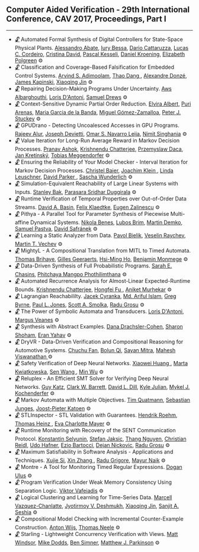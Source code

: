 ## Computer Aided Verification - 29th International Conference, CAV 2017, Proceedings, Part I
---
-	[🔓](https://doi.org/https://doi.org/10.1007/978-3-319-63387-9_23) Automated Formal Synthesis of Digital Controllers for State-Space Physical Plants.
	[Alessandro Abate](https://dblp.org/pid/19/3904.html), [Iury Bessa](https://dblp.org/pid/143/7442.html), [Dario Cattaruzza](https://dblp.org/pid/164/5620.html), [Lucas C. Cordeiro](https://dblp.org/pid/42/4311.html), [Cristina David](https://dblp.org/pid/01/3840.html), [Pascal Kesseli](https://dblp.org/pid/168/8498.html), [Daniel Kroening](https://dblp.org/pid/k/DanielKroening.html), [Elizabeth Polgreen](https://dblp.org/pid/183/7353.html)
	⚙️
-	[🔓](https://doi.org/https://doi.org/10.1007/978-3-319-63387-9_24) Classification and Coverage-Based Falsification for Embedded Control Systems.
	[Arvind S. Adimoolam](https://dblp.org/pid/202/3687.html), [Thao Dang ](https://dblp.org/pid/04/21-1.html), [Alexandre Donzé](https://dblp.org/pid/96/6273.html), [James Kapinski](https://dblp.org/pid/27/532.html), [Xiaoqing Jin](https://dblp.org/pid/54/7661.html)
	⚙️
-	[🔓](https://doi.org/https://doi.org/10.1007/978-3-319-63387-9_9) Repairing Decision-Making Programs Under Uncertainty.
	[Aws Albarghouthi](https://dblp.org/pid/90/8295.html), [Loris D'Antoni](https://dblp.org/pid/85/770.html), [Samuel Drews](https://dblp.org/pid/182/9259.html)
	⚙️
-	[🔓](https://doi.org/https://doi.org/10.1007/978-3-319-63387-9_26) Context-Sensitive Dynamic Partial Order Reduction.
	[Elvira Albert](https://dblp.org/pid/a/ElviraAlbert.html), [Puri Arenas](https://dblp.org/pid/a/PuriArenas.html), [Maria Garcia de la Banda](https://dblp.org/pid/b/MariaJGarciadelaBanda.html), [Miguel Gómez-Zamalloa](https://dblp.org/pid/26/669.html), [Peter J. Stuckey](https://dblp.org/pid/s/PeterJStuckey.html)
	⚙️
-	[🔓](https://doi.org/https://doi.org/10.1007/978-3-319-63387-9_25) GPUDrano - Detecting Uncoalesced Accesses in GPU Programs.
	[Rajeev Alur](https://dblp.org/pid/a/RAlur.html), [Joseph Devietti](https://dblp.org/pid/83/3984.html), [Omar S. Navarro Leija](https://dblp.org/pid/202/8947.html), [Nimit Singhania](https://dblp.org/pid/116/4649.html)
	⚙️
-	[🔓](https://doi.org/https://doi.org/10.1007/978-3-319-63387-9_10) Value Iteration for Long-Run Average Reward in Markov Decision Processes.
	[Pranav Ashok](https://dblp.org/pid/200/8227.html), [Krishnendu Chatterjee](https://dblp.org/pid/92/5602.html), [Przemyslaw Daca](https://dblp.org/pid/146/0751.html), [Jan Kretínský](https://dblp.org/pid/95/6511.html), [Tobias Meggendorfer](https://dblp.org/pid/194/2764.html)
	⚙️
-	[🔓](https://doi.org/https://doi.org/10.1007/978-3-319-63387-9_8) Ensuring the Reliability of Your Model Checker - Interval Iteration for Markov Decision Processes.
	[Christel Baier](https://dblp.org/pid/b/ChristelBaier.html), [Joachim Klein ](https://dblp.org/pid/k/JoachimKlein1.html), [Linda Leuschner](https://dblp.org/pid/147/5951.html), [David Parker ](https://dblp.org/pid/33/3095.html), [Sascha Wunderlich](https://dblp.org/pid/143/2676.html)
	⚙️
-	[🔓](https://doi.org/https://doi.org/10.1007/978-3-319-63387-9_20) Simulation-Equivalent Reachability of Large Linear Systems with Inputs.
	[Stanley Bak](https://dblp.org/pid/16/7787.html), [Parasara Sridhar Duggirala](https://dblp.org/pid/94/8863.html)
	⚙️
-	[🔓](https://doi.org/https://doi.org/10.1007/978-3-319-63387-9_18) Runtime Verification of Temporal Properties over Out-of-Order Data Streams.
	[David A. Basin](https://dblp.org/pid/b/DavidABasin.html), [Felix Klaedtke](https://dblp.org/pid/27/6182.html), [Eugen Zalinescu](https://dblp.org/pid/65/4319.html)
	⚙️
-	[🔓](https://doi.org/https://doi.org/10.1007/978-3-319-63387-9_29) Pithya - A Parallel Tool for Parameter Synthesis of Piecewise Multi-affine Dynamical Systems.
	[Nikola Benes](https://dblp.org/pid/71/1110.html), [Lubos Brim](https://dblp.org/pid/92/3060.html), [Martin Demko](https://dblp.org/pid/167/4522.html), [Samuel Pastva](https://dblp.org/pid/167/4487.html), [David Safránek](https://dblp.org/pid/86/2438.html)
	⚙️
-	[🔓](https://doi.org/https://doi.org/10.1007/978-3-319-63387-9_12) Learning a Static Analyzer from Data.
	[Pavol Bielik](https://dblp.org/pid/32/11105.html), [Veselin Raychev](https://dblp.org/pid/28/8412.html), [Martin T. Vechev](https://dblp.org/pid/93/2189.html)
	⚙️
-	[🔓](https://doi.org/https://doi.org/10.1007/978-3-319-63387-9_21) MightyL - A Compositional Translation from MITL to Timed Automata.
	[Thomas Brihaye](https://dblp.org/pid/68/5725.html), [Gilles Geeraerts](https://dblp.org/pid/95/422.html), [Hsi-Ming Ho](https://dblp.org/pid/150/7427.html), [Benjamin Monmege](https://dblp.org/pid/85/733.html)
	⚙️
-	[🔓](https://doi.org/https://doi.org/10.1007/978-3-319-63387-9_14) Data-Driven Synthesis of Full Probabilistic Programs.
	[Sarah E. Chasins](https://dblp.org/pid/76/10322.html), [Phitchaya Mangpo Phothilimthana](https://dblp.org/pid/127/3128.html)
	⚙️
-	[🔓](https://doi.org/https://doi.org/10.1007/978-3-319-63387-9_6) Automated Recurrence Analysis for Almost-Linear Expected-Runtime Bounds.
	[Krishnendu Chatterjee](https://dblp.org/pid/92/5602.html), [Hongfei Fu ](https://dblp.org/pid/19/7123.html), [Aniket Murhekar](https://dblp.org/pid/200/8297.html)
	⚙️
-	[🔓](https://doi.org/https://doi.org/10.1007/978-3-319-63387-9_19) Lagrangian Reachabililty.
	[Jacek Cyranka](https://dblp.org/pid/142/0441.html), [Md. Ariful Islam](https://dblp.org/pid/44/7214.html), [Greg Byrne](https://dblp.org/pid/185/1317.html), [Paul L. Jones](https://dblp.org/pid/05/2836.html), [Scott A. Smolka](https://dblp.org/pid/s/ScottASmolka.html), [Radu Grosu](https://dblp.org/pid/94/5421.html)
	⚙️
-	[🔓](https://doi.org/https://doi.org/10.1007/978-3-319-63387-9_3) The Power of Symbolic Automata and Transducers.
	[Loris D'Antoni](https://dblp.org/pid/85/770.html), [Margus Veanes](https://dblp.org/pid/42/6841.html)
	⚙️
-	[🔓](https://doi.org/https://doi.org/10.1007/978-3-319-63387-9_13) Synthesis with Abstract Examples.
	[Dana Drachsler-Cohen](https://dblp.org/pid/155/1628.html), [Sharon Shoham](https://dblp.org/pid/92/128.html), [Eran Yahav](https://dblp.org/pid/54/5133.html)
	⚙️
-	[🔓](https://doi.org/https://doi.org/10.1007/978-3-319-63387-9_22) DryVR - Data-Driven Verification and Compositional Reasoning for Automotive Systems.
	[Chuchu Fan](https://dblp.org/pid/127/1756.html), [Bolun Qi](https://dblp.org/pid/182/9038.html), [Sayan Mitra](https://dblp.org/pid/07/3797.html), [Mahesh Viswanathan ](https://dblp.org/pid/23/2759-1.html)
	⚙️
-	[🔓](https://doi.org/https://doi.org/10.1007/978-3-319-63387-9_1) Safety Verification of Deep Neural Networks.
	[Xiaowei Huang ](https://dblp.org/pid/60/5414-1.html), [Marta Kwiatkowska](https://dblp.org/pid/k/MartaZKwiatkowska.html), [Sen Wang ](https://dblp.org/pid/69/6403-2.html), [Min Wu](https://dblp.org/pid/16/0.html)
	⚙️
-	[🔓](https://doi.org/https://doi.org/10.1007/978-3-319-63387-9_5) Reluplex - An Efficient SMT Solver for Verifying Deep Neural Networks.
	[Guy Katz](https://dblp.org/pid/23/10321.html), [Clark W. Barrett](https://dblp.org/pid/b/ClarkWBarrett.html), [David L. Dill](https://dblp.org/pid/d/DavidLDill.html), [Kyle Julian](https://dblp.org/pid/195/5867.html), [Mykel J. Kochenderfer](https://dblp.org/pid/34/2029.html)
	⚙️
-	[🔓](https://doi.org/https://doi.org/10.1007/978-3-319-63387-9_7) Markov Automata with Multiple Objectives.
	[Tim Quatmann](https://dblp.org/pid/162/9630.html), [Sebastian Junges](https://dblp.org/pid/115/4386.html), [Joost-Pieter Katoen](https://dblp.org/pid/k/JoostPieterKatoen.html)
	⚙️
-	[🔓](https://doi.org/https://doi.org/10.1007/978-3-319-63387-9_11) STLInspector - STL Validation with Guarantees.
	[Hendrik Roehm](https://dblp.org/pid/180/1879.html), [Thomas Heinz ](https://dblp.org/pid/27/1893-1.html), [Eva Charlotte Mayer](https://dblp.org/pid/202/8931.html)
	⚙️
-	[🔓](https://doi.org/https://doi.org/10.1007/978-3-319-63387-9_17) Runtime Monitoring with Recovery of the SENT Communication Protocol.
	[Konstantin Selyunin](https://dblp.org/pid/159/1606.html), [Stefan Jaksic](https://dblp.org/pid/172/4700.html), [Thang Nguyen](https://dblp.org/pid/50/8378.html), [Christian Reidl](https://dblp.org/pid/202/8954.html), [Udo Hafner](https://dblp.org/pid/202/8965.html), [Ezio Bartocci](https://dblp.org/pid/b/EzioBartocci.html), [Dejan Nickovic](https://dblp.org/pid/60/1425.html), [Radu Grosu](https://dblp.org/pid/94/5421.html)
	⚙️
-	[🔓](https://doi.org/https://doi.org/10.1007/978-3-319-63387-9_4) Maximum Satisfiability in Software Analysis - Applications and Techniques.
	[Xujie Si](https://dblp.org/pid/142/8449.html), [Xin Zhang ](https://dblp.org/pid/76/1584-35.html), [Radu Grigore](https://dblp.org/pid/12/1369.html), [Mayur Naik](https://dblp.org/pid/92/6794.html)
	⚙️
-	[🔓](https://doi.org/https://doi.org/10.1007/978-3-319-63387-9_16) Montre - A Tool for Monitoring Timed Regular Expressions.
	[Dogan Ulus](https://dblp.org/pid/137/4307.html)
	⚙️
-	[🔓](https://doi.org/https://doi.org/10.1007/978-3-319-63387-9_2) Program Verification Under Weak Memory Consistency Using Separation Logic.
	[Viktor Vafeiadis](https://dblp.org/pid/69/1549.html)
	⚙️
-	[🔓](https://doi.org/https://doi.org/10.1007/978-3-319-63387-9_15) Logical Clustering and Learning for Time-Series Data.
	[Marcell Vazquez-Chanlatte](https://dblp.org/pid/192/1518.html), [Jyotirmoy V. Deshmukh](https://dblp.org/pid/42/160.html), [Xiaoqing Jin](https://dblp.org/pid/54/7661.html), [Sanjit A. Seshia](https://dblp.org/pid/s/SanjitASeshia.html)
	⚙️
-	[🔓](https://doi.org/https://doi.org/10.1007/978-3-319-63387-9_28) Compositional Model Checking with Incremental Counter-Example Construction.
	[Anton Wijs](https://dblp.org/pid/77/6678.html), [Thomas Neele](https://dblp.org/pid/169/6342.html)
	⚙️
-	[🔓](https://doi.org/https://doi.org/10.1007/978-3-319-63387-9_27) Starling - Lightweight Concurrency Verification with Views.
	[Matt Windsor](https://dblp.org/pid/202/8969.html), [Mike Dodds](https://dblp.org/pid/77/665.html), [Ben Simner](https://dblp.org/pid/202/8946.html), [Matthew J. Parkinson](https://dblp.org/pid/19/5443.html)
	⚙️